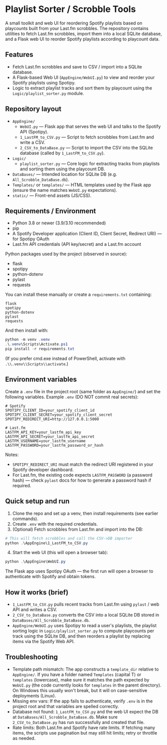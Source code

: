 # Playlist Sorter / Scrobble Tools

A small toolkit and web UI for reordering Spotify playlists based on playcounts built from your Last.fm scrobbles. The repository contains utilities to fetch Last.fm scrobbles, import them into a local SQLite database, and a Flask web UI to reorder Spotify playlists according to playcount data.

## Features

- Fetch Last.fm scrobbles and save to CSV / import into a SQLite database.
- A Flask-based Web UI (`AppEngine/WebUI.py`) to view and reorder your Spotify playlists using Spotipy.
- Logic to extract playlist tracks and sort them by playcount using the `Logic/playlist_sorter.py` module.

## Repository layout

- `AppEngine/`
  - `WebUI.py` — Flask app that serves the web UI and talks to the Spotify API (Spotipy).
  - `1_LastFM_to_CSV.py` — Script to fetch scrobbles from Last.fm and write a CSV.
  - `2_CSV_to_DataBase.py` — Script to import the CSV into the SQLite database (called by `1_LastFM_to_CSV.py`).
- `Logic/`
  - `playlist_sorter.py` — Core logic for extracting tracks from playlists and sorting them using the playcount DB.
- `DataBases/` — Intended location for SQLite DB (e.g. `All_Scrobble_DataBase.db`).
- `Templates/` or `templates/` — HTML templates used by the Flask app (ensure the name matches `WebUI.py` expectations).
- `static/` — Front-end assets (JS/CSS).

## Requirements / Environment

- Python 3.8 or newer (3.9/3.10 recommended)
- pip
- A Spotify Developer application (Client ID, Client Secret, Redirect URI) — for Spotipy OAuth
- Last.fm API credentials (API key/secret) and a Last.fm account

Python packages used by the project (observed in source):

- flask
- spotipy
- python-dotenv
- pylast
- requests

You can install these manually or create a `requirements.txt` containing:

```
flask
spotipy
python-dotenv
pylast
requests
```

And then install with:

```powershell
python -m venv .venv
.\.venv\Scripts\Activate.ps1
pip install -r requirements.txt
```

(If you prefer cmd.exe instead of PowerShell, activate with `.\\.venv\\Scripts\\activate`.)

## Environment variables

Create a `.env` file in the project root (same folder as `AppEngine/`) and set the following variables. Example `.env` (DO NOT commit real secrets):

```
# Spotify
SPOTIPY_CLIENT_ID=your_spotify_client_id
SPOTIPY_CLIENT_SECRET=your_spotify_client_secret
SPOTIPY_REDIRECT_URI=http://127.0.0.1:5000

# Last.fm
LASTFM_API_KEY=your_lastfm_api_key
LASTFM_API_SECRET=your_lastfm_api_secret
LASTFM_USERNAME=your_lastfm_username
LASTFM_PASSWORD=your_lastfm_password_or_hash
```

Notes:
- `SPOTIPY_REDIRECT_URI` must match the redirect URI registered in your Spotify developer dashboard.
- For Last.fm, the existing code expects `LASTFM_PASSWORD` (a password hash) — check `pylast` docs for how to generate a password hash if required.

## Quick setup and run

1. Clone the repo and set up a venv, then install requirements (see earlier commands).
2. Create `.env` with the required credentials.
3. (Optional) Fetch scrobbles from Last.fm and import into the DB:

```powershell
# This will fetch scrobbles and call the CSV->DB importer
python .\AppEngine\1_LastFM_to_CSV.py
```

4. Start the web UI (this will open a browser tab):

```powershell
python .\AppEngine\WebUI.py
```

The Flask app uses Spotipy OAuth — the first run will open a browser to authenticate with Spotify and obtain tokens.

## How it works (brief)

- `1_LastFM_to_CSV.py` pulls recent tracks from Last.fm using `pylast` / web API and writes a CSV.
- `2_CSV_to_DataBase.py` converts the CSV into a local SQLite DB stored in `DataBases/All_Scrobble_DataBase.db`.
- `AppEngine/WebUI.py` uses Spotipy to read a user's playlists, the playlist sorting logic in `Logic/playlist_sorter.py` to compute playcounts per track using the SQLite DB, and then reorders a playlist by replacing items via the Spotify Web API.

## Troubleshooting

- Template path mismatch: The app constructs a `template_dir` relative to `AppEngine/`. If you have a folder named `Templates` (capital T) or `templates` (lowercase), make sure it matches the path expected by `WebUI.py` (the code currently looks for `templates` in the parent directory). On Windows this usually won't break, but it will on case-sensitive deployments (Linux).
- Missing env vars: If the app fails to authenticate, verify `.env` is in the project root and that variables are spelled correctly.
- Database not found: `1_LastFM_to_CSV.py` and the web UI expect the DB at `DataBases/All_Scrobble_DataBase.db`. Make sure `2_CSV_to_DataBase.py` has run successfully and created that file.
- Rate limits: Both Last.fm and Spotify have rate limits. If fetching many items, the scripts use pagination but may still hit limits; retry or throttle as needed.

